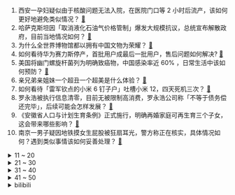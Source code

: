 1. 西安一孕妇疑似由于核酸问题无法入院，在医院门口等 2 小时后流产，该如何更好地避免类似情况？ [:link:](https://www.zhihu.com/question/509889297)
2. 哈萨克斯坦因「取消液化石油气价格管制」爆发大规模抗议，总统宣布解散政府，目前当地情况如何？ [:link:](https://www.zhihu.com/question/509920075)
3. 为什么全世界博物馆都以拥有中国文物为荣耀？ [:link:](https://www.zhihu.com/question/503661298)
4. 如何看待华为赛力斯停产，首批用户成最后一批用户，售后问题如何解决? [:link:](https://www.zhihu.com/question/509823711)
5. 美国将幽门螺旋杆菌列为明确致癌物，中国感染率近 60% ，日常生活中该如何预防？ [:link:](https://www.zhihu.com/question/509920996)
6. 亲兄弟亲姐妹一个超丑一个超美是什么体验？ [:link:](https://www.zhihu.com/question/292663930)
7. 如何看待「雷军钦点的小米 6 钉子户」吐槽小米 12，四天死机三次？ [:link:](https://www.zhihu.com/question/509932009)
8. 罗永浩被执行信息清零，目前无被限制高消费，罗永浩公司称「不等于债务偿还完毕」，后续可能会怎样发展？ [:link:](https://www.zhihu.com/question/509993748)
9. 《安徽省人口与计划生育条例》正式施行，明确再婚家庭可再生育三个子女，这会带来哪些影响？ [:link:](https://www.zhihu.com/question/509989767)
10. 南京一男子疑因地铁摸女生屁股被狂扇耳光，警方称正在核实，具体情况如何？遇到类似事情该如何妥善处理？ [:link:](https://www.zhihu.com/question/509928485)
<details>
<summary>11 ~ 20</summary>

11. 「假冒滴滴司机直播性侵」当事夫妻刑满释放，公开道歉并表示羞愧，如何评价这对夫妻的行为？ [:link:](https://www.zhihu.com/question/509943604)
12. 成龙批评年轻演员爱耍大牌，拍戏最晚到最早走，如何评价这一现状？为什么感觉年轻演员不如前辈努力？ [:link:](https://www.zhihu.com/question/509828450)
13. 二十万的轿车跟四十万的轿车究竟差别在哪里？ [:link:](https://www.zhihu.com/question/343791192)
14. 有哪些国家的城市比自己国家的首都更加出名呢？ [:link:](https://www.zhihu.com/question/508318929)
15. 2022 新交规称「4 月 1 日起超速 20％ 内不扣分」，这个新政对日常驾驶有哪些影响？ [:link:](https://www.zhihu.com/question/509866092)
16. 如何看待斗鱼主播芜湖大司马疑似在直播《英雄联盟》中使用脚本进行游戏？ [:link:](https://www.zhihu.com/question/509488149)
17. 如何看待「女生被男朋友忘在服务区2小时，又冷又饿又没有手机」？恋爱期间怎样才能始终保持热情与温度？ [:link:](https://www.zhihu.com/question/509758073)
18. 性格内向的6-8岁的孩子如果明确不愿意上台表演，家长应该引导坚持，还是同意孩子不上台?哪个对孩子更好？ [:link:](https://www.zhihu.com/question/333825855)
19. 上海割腕女子住院时跳楼身亡，家属索赔 237 万，这会给当地医院带来什么样的影响？ [:link:](https://www.zhihu.com/question/508748543)
20. 没有一本出土的古希腊时期的书上写着“亚里士多德”这个名字，这是否证明古希腊没有亚里士多德? [:link:](https://www.zhihu.com/question/509366242)
</details>
<details>
<summary>21 ~ 30</summary>

21. 张小斐凭 54 亿票房《你好，李焕英》荣获金鸡影后，未来她会成为大陆市场又一个有票房号召力的女演员吗？ [:link:](https://www.zhihu.com/question/509500739)
22. 广东一对姐弟走失超 10 小时后父母才报警，他们原以为失踪 24 小时才能报警，关于报警还有哪些误区？ [:link:](https://www.zhihu.com/question/509642840)
23. 每天上下班往返 1.5 小时的通勤时间算长吗？ [:link:](https://www.zhihu.com/question/506546373)
24. 华为商城再开售 HUAWEI Mate 40 Pro 5G 手机，售价 6799 元，值得入手吗？ [:link:](https://www.zhihu.com/question/509509785)
25. 高通骁龙 8 Gen1 的性能明明很差，为什么各大手机厂还要「尬吹」？ [:link:](https://www.zhihu.com/question/509273914)
26. 美新研究发现「新冠病毒可在心脏、脑部存留数月」，如何从生物学角度解读该情况？ [:link:](https://www.zhihu.com/question/508723221)
27. 下班了领导不走，大家也不敢走，这算职场 PUA 吗？ [:link:](https://www.zhihu.com/question/508704307)
28. 市场监管总局对腾讯、杭州阿里创业投资等进行行政处罚，腾讯、哔哩哔哩被罚款 50 万元，释放了哪些信号？ [:link:](https://www.zhihu.com/question/509944131)
29. 西安「猫咪纯手工限量款窗帘」意外走红，主人称拦不住就破罐子破摔了，铲屎官们都经历过哪些无可奈何的妥协？ [:link:](https://www.zhihu.com/question/509021819)
30. 卫健委专家曾光称「西安疫情是武汉后最严重的一回」，西安疫情有哪些不一样的地方？可以总结哪些新防疫经验？ [:link:](https://www.zhihu.com/question/509860762)
</details>
<details>
<summary>31 ~ 40</summary>

31. 报道称海归薪资已无太多优势，出国留学性价比下降，留学还值得吗？ [:link:](https://www.zhihu.com/question/509757621)
32. 1 月 4 日山东新增 1 确诊病例，境外返回曾在上海隔离 14 日，6 次核酸均为阴，目前情况如何？ [:link:](https://www.zhihu.com/question/509941532)
33. 如何评价一位留学生看完《原神》云堇角色演示后大哭？ [:link:](https://www.zhihu.com/question/509617578)
34. 《雪中悍刀行》姜泥为什么会喜欢上杀父仇人的儿子徐凤年? [:link:](https://www.zhihu.com/question/509212732)
35. 如何看待有调查称「 2021 年本科毕业月平均起薪 5825 元」？你的工资达标了吗？ [:link:](https://www.zhihu.com/question/509913360)
36. 网传腾讯外包员工在工作群抢到 5 元红包，组长要求其退回，真实性如何？腾讯外包和正式待遇上有啥不同？ [:link:](https://www.zhihu.com/question/509778946)
37. 《原神》修改部分角色外观，你还会继续玩这些角色吗？ [:link:](https://www.zhihu.com/question/509910821)
38. 毕业四年找工作找了三个月，快要崩溃了？怎么办？ [:link:](https://www.zhihu.com/question/501140511)
39. 如何评价下沉市场的消费能力，为何其成了「电商必争之地」？ [:link:](https://www.zhihu.com/question/509821028)
40. 古代的食用油是不是很稀罕？那他们是怎么吃得起油条的？ [:link:](https://www.zhihu.com/question/508694145)
</details>
<details>
<summary>41 ~ 50</summary>

41. 如何评价 MIUI 13 可能内置反诈系统，有什么影响？ [:link:](https://www.zhihu.com/question/509458835)
42. 如何评价云堇PV《神女劈观》？ [:link:](https://www.zhihu.com/question/509974716)
43. 最爱的人突然去世后，你每天怎么过的？ [:link:](https://www.zhihu.com/question/326414267)
44. 为什么很多人看不起《火影忍者》里的飞段和角都？ [:link:](https://www.zhihu.com/question/503921354)
45. 贺岁档电影《穿过寒冬拥抱你》中，哪条故事线最让你感动？ [:link:](https://www.zhihu.com/question/508197560)
46. 未来几年，我国电影行业是否会以继续推进主旋律电影为主？ [:link:](https://www.zhihu.com/question/506789450)
47. Nintendo Switch OLED 国行版 1.11 发售，有哪些亮点？是否值得入手？ [:link:](https://www.zhihu.com/question/509761517)
48. 现在还有可能造只有一万吨排水量的轻型航空母舰(CVL)么？ [:link:](https://www.zhihu.com/question/36115979)
49. 有没有考研英语一85分以上的同学来分享一下经验？ [:link:](https://www.zhihu.com/question/480591736)
50. 长时间的不去想他，真的会忘掉他吗？ [:link:](https://www.zhihu.com/question/509208547)
</details><details>
<summary>bilibili</summary>

1. 四大文明古国只剩中国，为什么只有中国文明一直延续至今？【为什么历史30】 [:link:](//www.bilibili.com/video/BV18i4y197x6)
2. 小潮院长的年度总结（2021年） [:link:](//www.bilibili.com/video/BV1QY411a7dM)
3. 《原神》角色演示-「申鹤：闻鹤于野」 [:link:](//www.bilibili.com/video/BV1K3411e7Mk)
4. 【非遗浅作】耗时三个月传统金银工艺打造中国空间站，过程艰难，结局高能 [:link:](//www.bilibili.com/video/BV1mM4y1F7yh)
5. 许 嵩 是 吧 [:link:](//www.bilibili.com/video/BV1kS4y1T742)
6. 我 们 真 的 尽 力 了！！！ [:link:](//www.bilibili.com/video/BV1rY411a7T3)
7. 《 我 不 是 梗 神 》2021终极融梗 [:link:](//www.bilibili.com/video/BV1QD4y1F7fk)
8. 这家伙好像知道自己很可爱！ [:link:](//www.bilibili.com/video/BV1jD4y1F7A2)
9. 啊 [:link:](//www.bilibili.com/video/BV1FR4y1G7ei)
10. 特效炸裂！年度之战！特效小哥大战建模小哥4 [:link:](//www.bilibili.com/video/BV1k34y1z7Y6)
<details>
<summary>11 ~ 20</summary>

11. 小朋友的演技都这么好了！“我爸爸妈妈不会说话，我要做他们的声音。” [:link:](//www.bilibili.com/video/BV1CF411i7F3)
12. 2022年美国春晚 [:link:](//www.bilibili.com/video/BV1F44y1E7tP)
13. 【原创歌曲】我不想谈恋爱！动画英文手书pv:Take It Back(demo) 被好朋友表白之后… [:link:](//www.bilibili.com/video/BV1tY411p7iC)
14. 一张游戏卡！引发的蝴蝶效应！ [:link:](//www.bilibili.com/video/BV13m4y1X7pn)
15. 如何在10秒内学会街舞 [:link:](//www.bilibili.com/video/BV1TZ4y1Q7xq)
16. 【年终总结】一年更新100期！这一年我们是怎么做视频的？ [:link:](//www.bilibili.com/video/BV1NR4y1G7TM)
17. 离大谱！为了实现他的梦想，我们变了脸色(物理)！ [:link:](//www.bilibili.com/video/BV1oZ4y1D7W7)
18. 阿美利卡之鹰 [:link:](//www.bilibili.com/video/BV1Yb4y1e7Cg)
19. 离谱！打个游戏比考研都难，修仙游戏“天花板”？ [:link:](//www.bilibili.com/video/BV1Sa411B7pF)
20. 低成本七龙珠完全版 [:link:](//www.bilibili.com/video/BV1wm4y1D7Y3)
</details>
<details>
<summary>21 ~ 30</summary>

21. 【云堇】刀马旦 [:link:](//www.bilibili.com/video/BV1xq4y117W9)
22. 【阿斗】史上最优雅黑帮，将暴力美学玩到极致！9.1分英剧神作《浴血黑帮》P1 [:link:](//www.bilibili.com/video/BV1o44y1L7rF)
23. 日本最贵金枪鱼熟成28天，极致的海鲜风味重磅来袭！ [:link:](//www.bilibili.com/video/BV1yR4y1u7Vc)
24. 【滴胶手工】断更两个月，我把龙虾复活了！ [:link:](//www.bilibili.com/video/BV1V34y1z7WH)
25. 《明日方舟》EP - Silver Lining [:link:](//www.bilibili.com/video/BV13F411q7Y8)
26. 虽然小哥挣少，但他是最伟大的 [:link:](//www.bilibili.com/video/BV1cL4y1J7Rk)
27. 老 顽 童 [:link:](//www.bilibili.com/video/BV1wm4y1D71L)
28. 《是一只鱼》癫 疯 赛 [:link:](//www.bilibili.com/video/BV1vb4y1n7Vg)
29. 【张韶涵 × 烈火战马】以音为剑，横扫千军 [:link:](//www.bilibili.com/video/BV1tL4y1J7uj)
30. 牧民大叔帮自驾游客推车拒收钱，自豪地露出党员徽章…光辉和信仰的力量 [:link:](//www.bilibili.com/video/BV1o34y1z7fX)
</details>
<details>
<summary>31 ~ 40</summary>

31. 【罗翔】让学生呕吐，校长落泪的“营养午餐”犯了什么罪？ [:link:](//www.bilibili.com/video/BV1N3411e7bJ)
32. 恕我直言，这烟花是我小瞧它了，还以为是普通的烟花 [:link:](//www.bilibili.com/video/BV1Tu411U7gN)
33. 【中字】发给那个说好一起坐牢却放你鸽子的朋友 [:link:](//www.bilibili.com/video/BV1bP4y1n7uW)
34. 一句词，一个眼神，这场戏，您压轴。 [:link:](//www.bilibili.com/video/BV1dY411a72c)
35. 云先生《神女劈观》纯享版 [:link:](//www.bilibili.com/video/BV1aa411z7EP)
36. 今天吃印度大姨的手抓饭 [:link:](//www.bilibili.com/video/BV1F3411e7QN)
37. 一个普通女孩抗癌又考研的23岁 [:link:](//www.bilibili.com/video/BV1HY411a7gZ)
38. 又是带德国室友见世面的一天 [:link:](//www.bilibili.com/video/BV1Wa411z7Ha)
39. 在旺旺开的酒店里住一晚是种什么体验？！ [:link:](//www.bilibili.com/video/BV15a411z7kc)
40. 大海退潮后，大庆赶海发现比目鱼搁浅在沙滩上，还有蛏王小鼻子 [:link:](//www.bilibili.com/video/BV1eq4y127C7)
</details>
<details>
<summary>41 ~ 50</summary>

41. 整活！给染了发的女友贴上唇钉鼻钉纹身贴！趁她睡觉把丈母娘叫来… [:link:](//www.bilibili.com/video/BV1Z3411Y745)
42. 我们会错过什么？ [:link:](//www.bilibili.com/video/BV1VY411a7A1)
43. “  家   飞   猫   ” [:link:](//www.bilibili.com/video/BV1YT4y127pp)
44. 【时代少年团】拍摄花絮 [:link:](//www.bilibili.com/video/BV1Ub4y1e7iV)
45. 2022 热 梗 年 度 总 结 ！！！ [:link:](//www.bilibili.com/video/BV1cZ4y1Q7k5)
46. “满级人类 行为大赏！” [:link:](//www.bilibili.com/video/BV1Du411m7Tf)
47. 我飘了，全球首吃披针单肢虾，吃完后悔死了 [:link:](//www.bilibili.com/video/BV1aL411V73y)
48. 乍看以为是砖头，一顿爆炒，没想到竟是湖南特色小吃... [:link:](//www.bilibili.com/video/BV1UY411a7uo)
49. 千万不要随便锯桌子腿 [:link:](//www.bilibili.com/video/BV1oS4y1f7UQ)
50. 2022年第一顿上头重口味，一半人爱到死，一半人不敢吃。 [:link:](//www.bilibili.com/video/BV1zY411a7Ne)
</details>
<details>
<summary>51 ~ 60</summary>

51. 篮球不说谎！这些奇迹会发生吗 [:link:](//www.bilibili.com/video/BV1MY411a78U)
52. 写字不好看可以怪笔吗？（二） [:link:](//www.bilibili.com/video/BV1wP4y1E7eh)
53. 男子带媳妇滑雪被认成黑私教 工作人员：怎么证明你媳妇是你媳妇！这事你怎么看？ [:link:](//www.bilibili.com/video/BV1Tm4y1X72z)
54. 离大谱，我的征婚视频被我爸看到了，社死现场人没了 [:link:](//www.bilibili.com/video/BV1pi4y1X7Fc)
55. 不爱的时候比谁都成熟 [:link:](//www.bilibili.com/video/BV1444y1j7Y7)
56. 屑妹妹行为，请勿模仿🤚 [:link:](//www.bilibili.com/video/BV1u3411e7BL)
57. 你知道香蕉的英语怎么读吗？ [:link:](//www.bilibili.com/video/BV1tP4y1n7CE)
58. 我要毁灭大学小组作业！影视作业《日记》 [:link:](//www.bilibili.com/video/BV1vu411U7Mi)
59. 厨师长教你：“板栗烧鸡”的家常做法，咸鲜美味，汤汁浓郁 [:link:](//www.bilibili.com/video/BV1hP4y1E7Nv)
60. 少女开口竟涉嫌一起德芙失踪案？！DNA错乱！！ [:link:](//www.bilibili.com/video/BV1iM4y1F7f8)
</details>
<details>
<summary>61 ~ 70</summary>

61. 中、俄、美、英、法共同声明：核战争打不赢也打不得【逸语道破】 [:link:](//www.bilibili.com/video/BV1Vi4y197xG)
62. 《挂科者》（原曲：《孤勇者》）：期末不挂科！！！ [:link:](//www.bilibili.com/video/BV1Z3411Y7JN)
63. 我的MC最近好像有点不大正常？！！ [:link:](//www.bilibili.com/video/BV1xq4y127Sz)
64. 求求学校不要在洗澡的时候停水啊啊！！！ [:link:](//www.bilibili.com/video/BV1G44y1j72n)
65. 我带着100块穿越到了宋朝，结果...... [:link:](//www.bilibili.com/video/BV19L4y1E74V)
66. 结婚楼！ [:link:](//www.bilibili.com/video/BV1oL411V79C)
67. 洛城MV 感谢聆听哦～ [:link:](//www.bilibili.com/video/BV1jP4y1E7uZ)
68. “啊！！！！！！” [:link:](//www.bilibili.com/video/BV1Ki4y1972A)
69. 自制卫生纸加热炒锅 在寒冷的冬天给你带来贴心的温暖 [:link:](//www.bilibili.com/video/BV16L411V7Sv)
70. 来世若有缘分，你还会两眼空空吗？ [:link:](//www.bilibili.com/video/BV1Tm4y1D7kQ)
</details>
<details>
<summary>71 ~ 80</summary>

71. 甘雨🤡：明明是我先来的，为什么会变成这样呢？ [:link:](//www.bilibili.com/video/BV1ja411z75G)
72. 小孩天性纯良？罗老师：我呸！ [:link:](//www.bilibili.com/video/BV1Lq4y1279z)
73. 外国小姐姐看老辈明星年轻时的颜值，竟感觉冠希哥是海王，你们认为谁最帅呢 [:link:](//www.bilibili.com/video/BV1534y1z7Z8)
74. 【主播说联播】这份珍贵的新年礼物，来自祖国边防线 [:link:](//www.bilibili.com/video/BV1vb4y1n7yE)
75. 回家路上，遇到一个被冻住的水管……｜万物有灵且萌 唯佳酱原创 [:link:](//www.bilibili.com/video/BV1aP4y1E7tJ)
76. 【基德】中国罂粟曾经有多“美”，永远成了谜 [:link:](//www.bilibili.com/video/BV1pL411V78k)
77. “孤勇者一往无前” [:link:](//www.bilibili.com/video/BV1FZ4y1Q71m)
78. 一次说清 如果你没活到退休，你之前缴的养老金怎么办？ [:link:](//www.bilibili.com/video/BV1TR4y1G749)
79. #搞笑视频#长这么大都没这么刺激过😂 [:link:](//www.bilibili.com/video/BV1DM4y1F7uk)
80. 《用 水 打 水》 [:link:](//www.bilibili.com/video/BV1xL411V728)
</details>
<details>
<summary>81 ~ 90</summary>

81. 装     机 [:link:](//www.bilibili.com/video/BV1Vi4y1X77y)
82. 辣眼睛！去年最丑建筑都有谁？【使徒子】 [:link:](//www.bilibili.com/video/BV13S4y1u7cz)
83. 【半佛】2022别折腾了，稳稳吧 [:link:](//www.bilibili.com/video/BV1NF411v7EL)
84. 呐！！！！！！！！！！！！！！！！！！！ [:link:](//www.bilibili.com/video/BV18Y411a7cK)
85. 关于 hello, world 2022 [:link:](//www.bilibili.com/video/BV1vP4y1E7dZ)
86. 圆 珠 笔 版《合金弹头》！ [:link:](//www.bilibili.com/video/BV1FR4y1G7Tj)
87. 滴~  唐 僧 体 验 卡 [:link:](//www.bilibili.com/video/BV1pF411q7af)
88. 张镇辉台球正经教学【6个不太建议使用的技巧】9.0版本 [:link:](//www.bilibili.com/video/BV1zT4y1276Y)
89. 店大欺客？ [:link:](//www.bilibili.com/video/BV1sT4y1m7u2)
90. 轮工一号 厨子探店¥61 [:link:](//www.bilibili.com/video/BV11u411m7ub)
</details>
<details>
<summary>91 ~ 100</summary>

91. 云堇只是在拍手手 [:link:](//www.bilibili.com/video/BV1i44y1j79v)
92. 白嫖知网 [:link:](//www.bilibili.com/video/BV1f3411Y72R)
93. 俄罗斯一对室友的整蛊日常 [:link:](//www.bilibili.com/video/BV1qR4y137Zn)
94. 【高甜警告】高中同桌到大学异地！我们的五年爱情故事！ [:link:](//www.bilibili.com/video/BV17Z4y1Q7nj)
95. 一碗只有三根的碳水炸弹！这一口我等了一年…… [:link:](//www.bilibili.com/video/BV1Su411m79A)
96. “社死了，但没完全社死” [:link:](//www.bilibili.com/video/BV18L411V7ou)
97. 汉服腰带能有多优雅？六种巨好看的系法教程，保姆式教学，有手就能学会 [:link:](//www.bilibili.com/video/BV1P3411i7Dc)
98. 我终于玩到了这个虚假宣传的游戏！ [:link:](//www.bilibili.com/video/BV1oS4y1f7vY)
99. 《关于我晚上3点怕鬼被猫猫送回家这件事》 [:link:](//www.bilibili.com/video/BV1F44y1E7Bc)
100. 仓鼠误吞了舍友的灯 [:link:](//www.bilibili.com/video/BV1pY411a7NS)
</details></details>